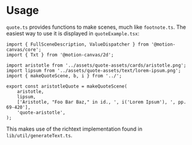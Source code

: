 # Usage

`quote.ts` provides functions to make scenes, much like `footnote.ts`. The
easiest way to use it is displayed in `quoteExample.tsx`:

```tsx
import { FullSceneDescription, ValueDispatcher } from '@motion-canvas/core';
import { Txt } from '@motion-canvas/2d';

import aristotle from '../assets/quote-assets/cards/aristotle.png';
import lipsum from '../assets/quote-assets/text/lorem-ipsum.png';
import { makeQuoteScene, b, i } from '../';

export const aristotleQuote = makeQuoteScene(
    aristotle,
    lipsum,
    ['Aristotle, "Foo Bar Baz," in id., ', i('Lorem Ipsum'), ', pp. 69-420'],
    'quote-aristotle',
);
```

This makes use of the richtext implementation found in
`lib/util/generateText.ts`.
